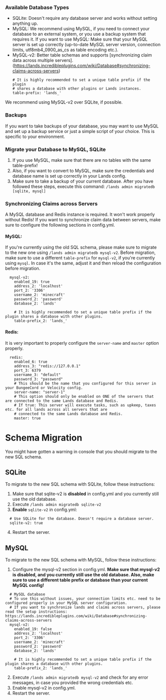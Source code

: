 ### Available Database Types
* SQLite: Doesn't require any database server and works without setting anything up.
* MySQL: We recommend using MySQL, if you need to connect your database to an external system, or you use a backup system that requires it. If you want to use MySQL: Make sure that your MySQL server is set up correctly (up-to-date MySQL server version, connection limits, utf8mb4_0900_as_cs as table encoding etc.).
* MySQL-v2: Better table schemas and supports [synchronizing claim data across multiple servers].(https://lands.incredibleplugins.com/wiki/Database#synchronizing-claims-across-servers)
    ````
    # It is highly recommended to set a unique table prefix if the plugin
    # shares a database with other plugins or Lands instances.
    table-prefix: 'lands_'
    ````

We recommend using MySQL-v2 over SQLite, if possible. 

### Backups
If you want to take backups of your database, you may want to use MySQL and set up a backup service or just a simple script of your choice. This is specific to your environment. 

### Migrate your Database to MySQL, SQLite
1. If you use MySQL, make sure that there are no tables with the same table-prefix!
2. Also, if you want to convert to MySQL, make sure the credentials and database name is set up correctly in your Lands config.
3. Make sure to take a backup of your current database.
After you have followed these steps, execute this command: `/lands admin migratedb [sqlite, mysql]`

### Synchronizing Claims across Servers
A MySQL database and Redis instance is required. It won't work properly without Redis!
If you want to synchronize claim data between servers, make sure to configure the following sections in config.yml.

#### MySQL:
If you're currently using the old SQL schema, please make sure to migrate to the new one using `/lands admin migratedb mysql-v2`.
Before migration, make sure to use a different `table-prefix` for `mysql-v2`, if you're currently using `mysql`. In case it's the same, adjust it and then reload the configuration before migration.

````
  mysql-v2:
    enabled_19: true
    address_2: 'localhost'
    port_2: '3306'
    username_2: 'minecraft'
    password_2: 'password'
    database_2: 'lands'

    # It is highly recommended to set a unique table prefix if the plugin shares a database with other plugins.
    table-prefix_2: 'lands_'
````

#### Redis:
It is very important to properly configure the `server-name` and `master` option properly.
````
  redis:
    enabled_6: true
    address_3: "redis://127.0.0.1"
    port_3: 6379
    username_3: "default"
    password_3: "password"
    # This should be the name that you configured for this server in your BungeeCord or Velocity config.
    server-name: "server-1"
    # This option should only be enabled on ONE of the servers that are connected to the same Lands database and Redis.
    # If true: This server will execute tasks, such as upkeep, taxes etc. for all lands across all servers that are 
    # connected to the same Lands database and Redis.
    master: true
````

# Schema Migration
You might have gotten a warning in console that you should migrate to the new SQL schema.

## SQLite
To migrate to the new SQL schema with SQLite, follow these instructions:
1. Make sure that sqlite-v2 is **disabled** in config.yml and you currently still use the old database.
2. Execute `/lands admin migratedb sqlite-v2`
3. **Enable** `sqlite-v2` in config.yml:
````
  # Use SQLite for the database. Doesn't require a database server.
  sqlite-v2: true
````
4. Restart the server.

## MySQL
To migrate to the new SQL schema with MySQL, follow these instructions:
1. Configure the mysql-v2 section in config.yml. **Make sure that mysql-v2 is disabled, and you currently still use the old database. Also, make sure to use a different table prefix or database than your current MySQL config!**
````
  # MySQL database
  # To use this without issues, your connection limits etc. need to be configured properly in your MySQL server configuration.
  # If you want to synchronize lands and claims across servers, please read the setup instructions: https://lands.incredibleplugins.com/wiki/Database#synchronizing-claims-across-servers
  mysql-v2:
    enabled_19: false
    address_2: 'localhost'
    port_2: '3306'
    username_2: 'minecraft'
    password_2: 'password'
    database_2: 'lands'

    # It is highly recommended to set a unique table prefix if the plugin shares a database with other plugins.
    table-prefix_2: 'lands_'
````
2. Execute `/lands admin migratedb mysql-v2` and check for any error messages, in case you provided the wrong credentials etc.
3. Enable mysql-v2 in config.yml.
4. Restart the server.